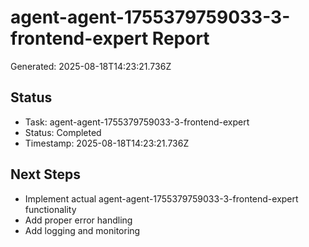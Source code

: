 # agent-agent-1755379759033-3-frontend-expert Report

Generated: 2025-08-18T14:23:21.736Z

## Status
- Task: agent-agent-1755379759033-3-frontend-expert
- Status: Completed
- Timestamp: 2025-08-18T14:23:21.736Z

## Next Steps
- Implement actual agent-agent-1755379759033-3-frontend-expert functionality
- Add proper error handling
- Add logging and monitoring
